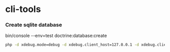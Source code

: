 # cli-tools

### Create sqlite database

bin/console --env=test doctrine:database:create

```bash
php -d xdebug.mode=debug -d xdebug.client_host=127.0.0.1 -d xdebug.client_port=9003 -d xdebug.start_with_request=yes ./bin/console ai:client
```
